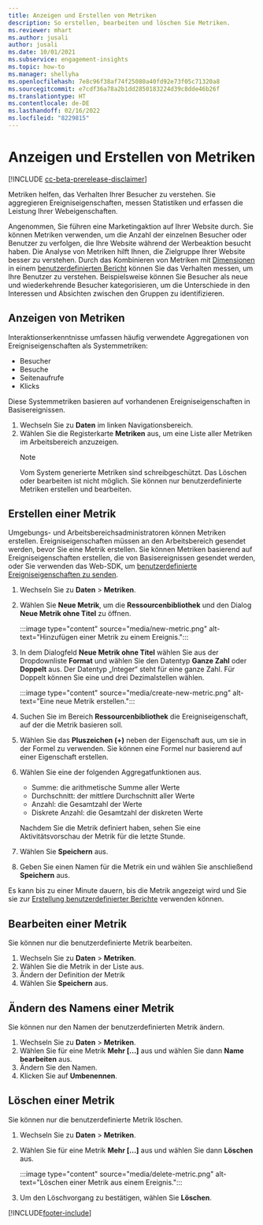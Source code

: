 ```yaml
---
title: Anzeigen und Erstellen von Metriken
description: So erstellen, bearbeiten und löschen Sie Metriken.
ms.reviewer: mhart
ms.author: jusali
author: jusali
ms.date: 10/01/2021
ms.subservice: engagement-insights
ms.topic: how-to
ms.manager: shellyha
ms.openlocfilehash: 7e8c96f38af74f25080a40fd92e73f05c71320a8
ms.sourcegitcommit: e7cdf36a78a2b1dd2850183224d39c8dde46b26f
ms.translationtype: HT
ms.contentlocale: de-DE
ms.lasthandoff: 02/16/2022
ms.locfileid: "8229815"
---
```

# <a name="view-and-create-metrics"></a>Anzeigen und Erstellen von Metriken

[!INCLUDE [cc-beta-prerelease-disclaimer](includes/cc-beta-prerelease-disclaimer.md)]

Metriken helfen, das Verhalten Ihrer Besucher zu verstehen. Sie aggregieren Ereigniseigenschaften, messen Statistiken und erfassen die Leistung Ihrer Webeigenschaften.  

Angenommen, Sie führen eine Marketingaktion auf Ihrer Website durch. Sie können Metriken verwenden, um die Anzahl der einzelnen Besucher oder Benutzer zu verfolgen, die Ihre Website während der Werbeaktion besucht haben. Die Analyse von Metriken hilft Ihnen, die Zielgruppe Ihrer Website besser zu verstehen. Durch das Kombinieren von Metriken mit [Dimensionen](dimensions.md) in einem [benutzerdefinierten Bericht](custom-reports.md) können Sie das Verhalten messen, um Ihre Benutzer zu verstehen. Beispielsweise können Sie Besucher als neue und wiederkehrende Besucher kategorisieren, um die Unterschiede in den Interessen und Absichten zwischen den Gruppen zu identifizieren.

## <a name="view-metrics"></a>Anzeigen von Metriken

Interaktionserkenntnisse umfassen häufig verwendete Aggregationen von Ereigniseigenschaften als Systemmetriken: 

- Besucher
- Besuche
- Seitenaufrufe
- Klicks

Diese Systemmetriken basieren auf vorhandenen Ereigniseigenschaften in Basisereignissen.

1. Wechseln Sie zu **Daten** im linken Navigationsbereich. 
1. Wählen Sie die Registerkarte **Metriken** aus, um eine Liste aller Metriken im Arbeitsbereich anzuzeigen. 
   > [!NOTE]
   > Vom System generierte Metriken sind schreibgeschützt. Das Löschen oder bearbeiten ist nicht möglich. Sie können nur benutzerdefinierte Metriken erstellen und bearbeiten.

## <a name="create-a-metric"></a>Erstellen einer Metrik

Umgebungs- und Arbeitsbereichsadministratoren können Metriken erstellen. Ereigniseigenschaften müssen an den Arbeitsbereich gesendet werden, bevor Sie eine Metrik erstellen. Sie können Metriken basierend auf Ereigniseigenschaften erstellen, die von Basisereignissen gesendet werden, oder Sie verwenden das Web-SDK, um [benutzerdefinierte Ereigniseigenschaften zu senden](advanced-SDK-implementation.md).

1. Wechseln Sie zu **Daten** > **Metriken**.
1. Wählen Sie **Neue Metrik**, um die **Ressourcenbibliothek** und den Dialog **Neue Metrik ohne Titel** zu öffnen.

   :::image type="content" source="media/new-metric.png" alt-text="Hinzufügen einer Metrik zu einem Ereignis.":::

1. In dem Dialogfeld **Neue Metrik ohne Titel** wählen Sie aus der Dropdownliste **Format** und wählen Sie den Datentyp **Ganze Zahl** oder **Doppelt** aus. Der Datentyp „Integer“ steht für eine ganze Zahl. Für Doppelt können Sie eine und drei Dezimalstellen wählen.

   :::image type="content" source="media/create-new-metric.png" alt-text="Eine neue Metrik erstellen.":::
   
5. Suchen Sie im Bereich **Ressourcenbibliothek** die Ereigniseigenschaft, auf der die Metrik basieren soll.
6. Wählen Sie das **Pluszeichen (+)** neben der Eigenschaft aus, um sie in der Formel zu verwenden. Sie können eine Formel nur basierend auf einer Eigenschaft erstellen. 
7. Wählen Sie eine der folgenden Aggregatfunktionen aus. 

   - Summe: die arithmetische Summe aller Werte 
   - Durchschnitt: der mittlere Durchschnitt aller Werte
   - Anzahl: die Gesamtzahl der Werte
   - Diskrete Anzahl: die Gesamtzahl der diskreten Werte

   Nachdem Sie die Metrik definiert haben, sehen Sie eine Aktivitätsvorschau der Metrik für die letzte Stunde.

1. Wählen Sie **Speichern** aus. 
1. Geben Sie einen Namen für die Metrik ein und wählen Sie anschließend **Speichern** aus.

Es kann bis zu einer Minute dauern, bis die Metrik angezeigt wird und Sie sie zur [Erstellung benutzerdefinierter Berichte](custom-reports.md) verwenden können.

## <a name="edit-a-metric"></a>Bearbeiten einer Metrik

Sie können nur die benutzerdefinierte Metrik bearbeiten.

1. Wechseln Sie zu **Daten** > **Metriken**.
1. Wählen Sie die Metrik in der Liste aus.
1. Ändern der Definition der Metrik
1. Wählen Sie **Speichern** aus.

## <a name="change-the-name-of-a-metric"></a>Ändern des Namens einer Metrik

Sie können nur den Namen der benutzerdefinierten Metrik ändern.

1. Wechseln Sie zu **Daten** > **Metriken**.
1. Wählen Sie für eine Metrik **Mehr [...]** aus und wählen Sie dann **Name bearbeiten** aus.
1. Ändern Sie den Namen. 
1. Klicken Sie auf **Umbenennen**.

## <a name="delete-a-metric"></a>Löschen einer Metrik

Sie können nur die benutzerdefinierte Metrik löschen.

1. Wechseln Sie zu **Daten** > **Metriken**.
1. Wählen Sie für eine Metrik **Mehr [...]** aus und wählen Sie dann **Löschen** aus.

   :::image type="content" source="media/delete-metric.png" alt-text="Löschen einer Metrik aus einem Ereignis.":::

1. Um den Löschvorgang zu bestätigen, wählen Sie **Löschen**.



[!INCLUDE[footer-include](../includes/footer-banner.md)]
